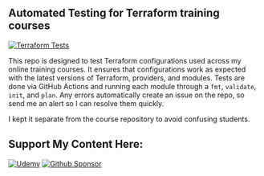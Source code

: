 ## Automated Testing for Terraform training courses

[![Terraform Tests](https://github.com/btkrausen/terraform-testing/actions/workflows/aws_lab_validation.yml/badge.svg)](https://github.com/btkrausen/terraform-testing/actions/workflows/aws_lab_validation.yml)

This repo is designed to test Terraform configurations used across my online training courses. It ensures that configurations work as expected with the latest versions of Terraform, providers, and modules. Tests are done via GitHub Actions and running each module through a `fmt`, `validate`, `init`, and `plan`. Any errors automatically create an issue on the repo, so send me an alert so I can resolve them quickly.

I kept it separate from the course repository to avoid confusing students.

## Support My Content Here:

[![Udemy](https://img.shields.io/badge/Udemy-A435F0?style=for-the-badge&logo=Udemy&logoColor=white)](https://btk.me/btk) [![Github Sponsor](https://img.shields.io/badge/sponsor-30363D?style=for-the-badge&logo=GitHub-Sponsors&logoColor=#EA4AAA)](https://github.com/sponsors/btkrausen?frequency=one-time&sponsor=btkrausen)
